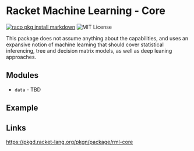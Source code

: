 # Racket Machine Learning - Core

[![raco pkg install markdown](https://img.shields.io/badge/raco_pkg_install-rml-core-aa00ff.svg)](https://pkgd.racket-lang.org/pkgn/package/rml-core)
![MIT License](https://img.shields.io/badge/license-MIT-118811.svg)

This package does not assume anything about the capabilities, and uses an
expansive notion of machine learning that should cover statistical inferencing,
tree and decision matrix models, as well as deep leaning approaches.

## Modules

* `data` - TBD

## Example


## Links

https://pkgd.racket-lang.org/pkgn/package/rml-core

